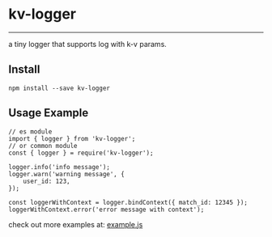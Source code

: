 # kv-logger

---

a tiny logger that supports log with k-v params.

## Install

`npm install --save kv-logger`

## Usage Example

```
// es module
import { logger } from 'kv-logger';
// or common module
const { logger } = require('kv-logger');

logger.info('info message');
logger.warn('warning message', {
    user_id: 123,
});

const loggerWithContext = logger.bindContext({ match_id: 12345 });
loggerWithContext.error('error message with context');
```

check out more examples at: [example.js](example/example.js)
